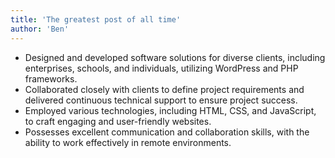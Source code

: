 ```yaml
---
title: 'The greatest post of all time'
author: 'Ben'
---
```


- Designed and developed software solutions for diverse clients, including enterprises, schools, and individuals, utilizing WordPress and PHP frameworks.
- Collaborated closely with clients to define project requirements and delivered continuous technical support to ensure project success.
- Employed various technologies, including HTML, CSS, and JavaScript, to craft engaging and user-friendly websites.
- Possesses excellent communication and collaboration skills, with the ability to work effectively in remote environments.
